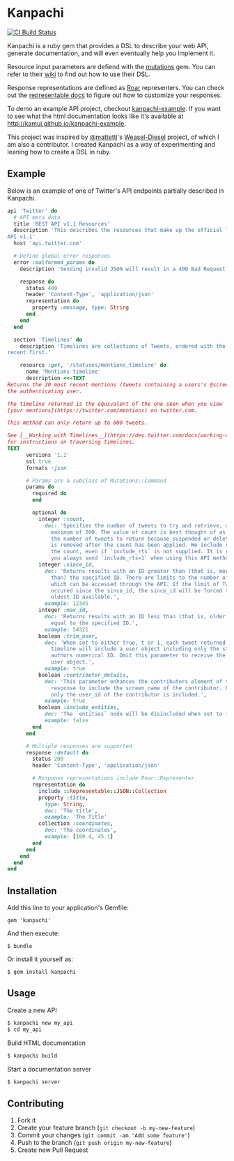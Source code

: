 # Kanpachi

[![CI Build Status](https://secure.travis-ci.org/kamui/kanpachi.png?branch=master)](http://travis-ci.org/kamui/kanpachi)

Kanpachi is a ruby gem that provides a DSL to describe your web API, generate documentation, and will even eventually
help you implement it.

Resource input parameters are defiend with the [mutations](https://github.com/cypriss/mutations) gem. You can refer to
their [wiki](https://github.com/cypriss/mutations/wiki/Filtering-Input) to find out how to use their DSL.

Response representations are defined as [Roar](https://github.com/apotonick/roar) representers. You can check out the
[representable docs](https://github.com/apotonick/representable) to figure out how to customize your responses.

To demo an example API project, checkout [kanpachi-example](https://github.com/kamui/kanpachi-example). If you want to see what the html documentation looks like it's available at <http://kamui.github.io/kanpachi-example>.

This project was inspired by [@mattetti](https://github.com/mattetti/)'s [Weasel-Diesel](https://github.com/mattetti/Weasel-Diesel) project, of which I am also a contributor. I created Kanpachi as a way of experimenting and leaning how to create a DSL in ruby.

## Example

Below is an example of one of Twitter's API endpoints partially described in Kanpachi.

```ruby
api 'Twitter' do
  # API meta data
  title 'REST API v1.1 Resources'
  description 'This describes the resources that make up the official Twitter
API v1.1'
  host 'api.twitter.com'

  # Define global error responses
  error :malformed_params do
    description 'Sending invalid JSON will result in a 400 Bad Request response.'

    response do
      status 400
      header 'Content-Type', 'application/json'
      representation do
        property :message, type: String
      end
    end
  end

  section 'Timelines' do
    description 'Timelines are collections of Tweets, ordered with the most
recent first.'

    resource :get, '/statuses/mentions_timeline' do
      name 'Mentions timeline'
      description <<-TEXT
Returns the 20 most recent mentions (tweets containing a users's @screen_name) for
the authenticating user.

The timeline returned is the equivalent of the one seen when you view
[your mentions](https://twitter.com/mentions) on twitter.com.

This method can only return up to 800 tweets.

See [__Working with Timelines__](https://dev.twitter.com/docs/working-with-timelines)
for instructions on traversing timelines.
TEXT
      versions '1.1'
      ssl true
      formats :json

      # Params are a subclass of Mutations::Command
      params do
        required do
        end

        optional do
          integer :count,
            doc: 'Specifies the number of tweets to try and retrieve, up to a
              maximum of 200. The value of count is best thought of as a limit to
              the number of tweets to return because suspended or deleted content
              is removed after the count has been applied. We include retweets in
              the count, even if `include_rts` is not supplied. It is recommended
              you always send `include_rts=1` when using this API method.'
          integer :since_id,
            doc: 'Returns results with an ID greater than (that is, more recent
              than) the specified ID. There are limits to the number of Tweets
              which can be accessed through the API. If the limit of Tweets has
              occured since the since_id, the since_id will be forced to the
              oldest ID available.',
            example: 12345
          integer :max_id,
            doc: 'Returns results with an ID less than (that is, older than) or
              equal to the specified ID.',
            example: 54321
          boolean :trim_user,
            doc: 'When set to either true, t or 1, each tweet returned in a
              timeline will include a user object including only the status
              authors numerical ID. Omit this parameter to receive the complete
              user object.',
            example: true
          boolean :contributor_details,
            doc: 'This parameter enhances the contributors element of the status
              response to include the screen_name of the contributor. By default
              only the user_id of the contributor is included.',
            example: true
          boolean :include_entities,
            doc: 'The `entities` node will be disincluded when set to false.',
            example: false
        end
      end

      # Multiple responses are supported
      response :default do
        status 200
        header 'Content-Type', 'application/json'

        # Response representations include Roar::Representer
        representation do
          include ::Representable::JSON::Collection
          property :title,
            type: String,
            doc: 'The title',
            example: 'The Title'
          collection :coordinates,
            doc: 'The coordinates',
            example: [100.4, 45.1]
        end
      end
    end
  end
end
```

## Installation

Add this line to your application's Gemfile:

    gem 'kanpachi'

And then execute:

    $ bundle

Or install it yourself as:

    $ gem install kanpachi

## Usage

Create a new API

```bash
$ kanpachi new my_api
$ cd my_api
```

Build HTML documentation

```bash
$ kanpachi build
```

Start a documentation server

```bash
$ kanpachi server
```

## Contributing

1. Fork it
2. Create your feature branch (`git checkout -b my-new-feature`)
3. Commit your changes (`git commit -am 'Add some feature'`)
4. Push to the branch (`git push origin my-new-feature`)
5. Create new Pull Request
